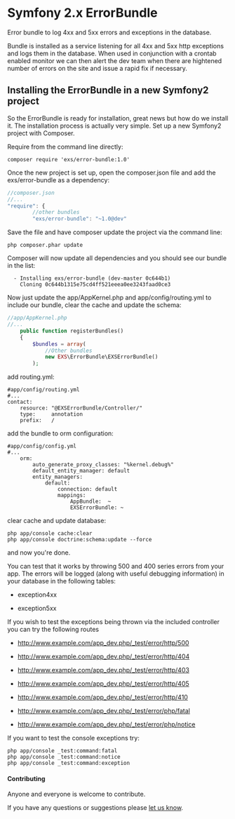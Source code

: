 Symfony 2.x ErrorBundle
==========================

Error bundle to log 4xx and 5xx errors and exceptions in the database. 

Bundle is installed as a service listening for all 4xx and 5xx http exceptions and logs them in the database. When used in conjunction with a crontab enabled monitor we can then alert the dev team when there are hightened number of errors on the site and issue a rapid fix if necessary.



## Installing the ErrorBundle in a new Symfony2 project
So the ErrorBundle is ready for installation, great news but how do we install it.  The installation process is actually very simple.  Set up a new Symfony2 project with Composer.

Require from the command line directly:
```
composer require 'exs/error-bundle:1.0'
```

Once the new project is set up, open the composer.json file and add the exs/error-bundle as a dependency:
``` js
//composer.json
//...
"require": {
        //other bundles
        "exs/error-bundle": "~1.0@dev"
```
Save the file and have composer update the project via the command line:
``` shell
php composer.phar update
```
Composer will now update all dependencies and you should see our bundle in the list:
``` shell
  - Installing exs/error-bundle (dev-master 0c644b1)
    Cloning 0c644b1315e75cd4ff521eeea0ee3243faad0ce3
```

Now just update the app/AppKernel.php and app/config/routing.yml to include our bundle, clear the cache and update the schema:
``` php
//app/AppKernel.php
//...
    public function registerBundles()
    {
        $bundles = array(
            //Other bundles
            new EXS\ErrorBundle\EXSErrorBundle()
        );
```
add routing.yml:
```
#app/config/routing.yml
#...
contact:
    resource: "@EXSErrorBundle/Controller/"
    type:     annotation
    prefix:   /
```
add the bundle to orm configuration:
```
#app/config/config.yml
#...
    orm:
        auto_generate_proxy_classes: "%kernel.debug%"
        default_entity_manager: default
        entity_managers:
            default:
                connection: default
                mappings:
                    AppBundle:  ~
                    EXSErrorBundle: ~
```
clear cache and update database:
``` shell
php app/console cache:clear
php app/console doctrine:schema:update --force
```

and now you're done.


You can test that it works by throwing 500 and 400 series errors from your app. The errors will be logged (along with useful debugging information) in your database in the following tables: 

* exception4xx

* exception5xx

If you wish to test the exceptions being thrown via the included controller you can try the following routes


* http://www.example.com/app_dev.php/_test/error/http/500

* http://www.example.com/app_dev.php/_test/error/http/404

* http://www.example.com/app_dev.php/_test/error/http/403

* http://www.example.com/app_dev.php/_test/error/http/405

* http://www.example.com/app_dev.php/_test/error/http/410

* http://www.example.com/app_dev.php/_test/error/php/fatal

* http://www.example.com/app_dev.php/_test/error/php/notice


If you want to test the console exceptions try:

``` shell
php app/console _test:command:fatal
php app/console _test:command:notice
php app/console _test:command:exception
```


#### Contributing ####
Anyone and everyone is welcome to contribute.

If you have any questions or suggestions please [let us know][1].


[1]: http://www.ex-situ.com/
